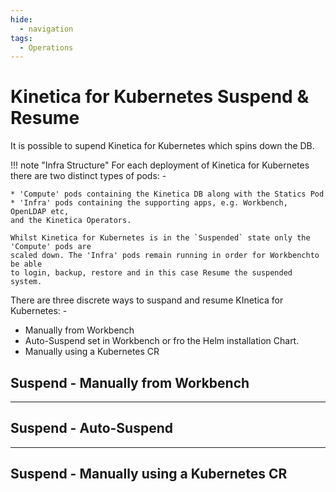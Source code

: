 ```yaml
---
hide:
  - navigation
tags:
  - Operations
---
```

# Kinetica for Kubernetes Suspend & Resume

It is possible to supend Kinetica for Kubernetes which spins down the DB.

!!! note "Infra Structure"
    For each deployment of Kinetica for Kubernetes there are two distinct types of pods: -
    
    * 'Compute' pods containing the Kinetica DB along with the Statics Pod
    * 'Infra' pods containing the supporting apps, e.g. Workbench, OpenLDAP etc,
    and the Kinetica Operators.

    Whilst Kinetica for Kubernetes is in the `Suspended` state only the 'Compute' pods are
    scaled down. The 'Infra' pods remain running in order for Workbenchto be able
    to login, backup, restore and in this case Resume the suspended system.

There are three discrete ways to suspand and resume KInetica for Kubernetes: -

* Manually from Workbench
* Auto-Suspend set in Workbench or fro the Helm installation Chart.
* Manually using a Kubernetes CR

## Suspend - Manually from Workbench

---

## Suspend - Auto-Suspend

---

## Suspend - Manually using a Kubernetes CR
